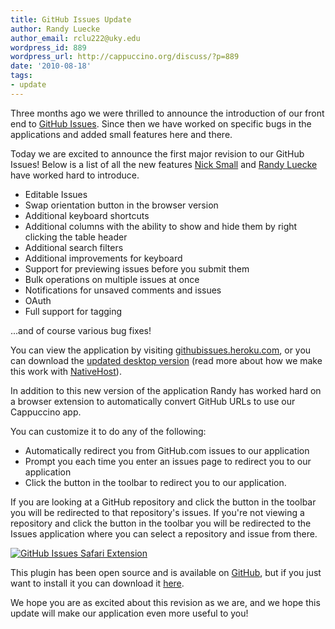```yaml
---
title: GitHub Issues Update
author: Randy Luecke
author_email: rclu222@uky.edu
wordpress_id: 889
wordpress_url: http://cappuccino.org/discuss/?p=889
date: '2010-08-18'
tags:
- update
---
```



Three months ago we were thrilled to announce the introduction of our front end to [GitHub Issues](http://cappuccino.org/discuss/2010/05/13/github-issues-cappuccino-app-desktop-and-web/). Since then we have worked on specific bugs in the applications and added small features here and there.

Today we are excited to announce the first major revision to our GitHub Issues! Below is a list of all the new features [Nick Small](http://github.com/nciagra/) and [Randy Luecke](http://github.com/me1000) have worked hard to introduce.

* Editable Issues
* Swap orientation button in the browser version
* Additional keyboard shortcuts
* Additional columns with the ability to show and hide them by right clicking the table header
* Additional search filters
* Additional improvements for keyboard
* Support for previewing issues before you submit them
* Bulk operations on multiple issues at once
* Notifications for unsaved comments and issues
* OAuth
* Full support for tagging

 ...and of course various bug fixes!

You can view the application by visiting&nbsp;[githubissues.heroku.com](http://githubissues.heroku.com/), or you can download the [updated desktop version](http://cl.ly/44R7) (read more about how we make this work with [NativeHost](http://cappuccino.org/discuss/2010/05/13/nativehost-run-your-cappuccino-applications-on-the-desktop/)).

In addition to this new version of the application Randy has worked hard on a browser extension to automatically convert GitHub URLs to use our Cappuccino app.

You can customize it to do any of the following:

* Automatically redirect you from GitHub.com issues to our application
* Prompt you each time you enter an issues page to redirect you to our application
* Click the button in the toolbar to redirect you to our application.

If you are looking at a GitHub repository and click the button in the toolbar you will be redirected to that repository's issues. If you're not viewing a repository and click the button in the toolbar you will be redirected to the Issues application where you can select a repository and issue from there.

[![GitHub Issues Safari Extension](/img/cpo-uploads/2010/08/screen.png)](http://github.com/downloads/Me1000/PrettyIssues/PrettyIssues.safariextz.zip)

This plugin has been open source and is available on [GitHub](http://github.com/Me1000/PrettyIssues), but if you just want to install it you can download it [here](http://github.com/downloads/Me1000/PrettyIssues/PrettyIssues-1.1.safariextz.zip).

We hope you are as excited about this revision as we are, and we hope this update will make our application even more useful to you!
